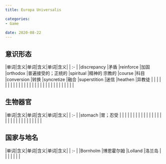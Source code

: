 ```yaml
---
title: Europa Universalis

categories:
- Game

date: 2020-08-22
---
```


## 意识形态
|单词|含义|单词|含义|单词|含义|
| :- |
|discrepancy        |矛盾                         |reinforce          |加固                         |orthodox           |普遍接受的；正统的
|spiritual          |精神的 宗教的                |course             |科目                         |conversion         |转换
|syncretize         |融合                         |superstition       |迷信                         |heathen            |异教徒
|                   |                             |                   |                             |                   |
|                   |                             |                   |                             |                   |
|                   |                             |                   |                             |                   |
|                   |                             |                   |                             |                   |
|                   |                             |                   |                             |                   |

## 生物器官
|单词|含义|单词|含义|单词|含义|
| :- |
|stomach            |胃；忍受
|                   |                             |                   |                             |                   |
|                   |                             |                   |                             |                   |
|                   |                             |                   |                             |                   |
|                   |                             |                   |                             |                   |
|                   |                             |                   |                             |                   |

## 国家与地名
|单词|含义|单词|含义|单词|含义|
| :- |
|Bornholm           |博恩霍尔姆                   |Lolland            |洛兰岛                       |
|                   |                             |                   |                             |                   |

